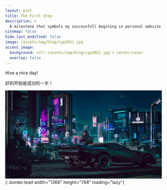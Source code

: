 ```yaml
---
layout: post
title: The First Step
description: >
  A milestone that symbols my successfull begining in personal website building!
sitemap: false
hide_last_modified: false
image: /assets/img/blog/cyp2021.jpg
accent_image:
  background: url('/assets/img/blog/cyp2021.jpg') center/cover
  overlay: false
---
```


Hive a nice day!

好的开始是成功的一半！

![Cyberpunk 2021](/assets/img/blog/cyp2021.jpg){:.border.lead width="1366" height="768" loading="lazy"}
